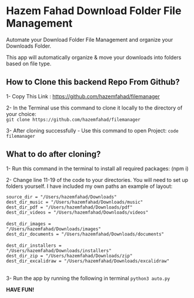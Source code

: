 <h1>Hazem Fahad Download Folder File Management</h1>

Automate your Download Folder File Management and organize your Downloads Folder.

This app will automatically organize & move your downloads into folders based on file type.

## How to Clone this backend Repo From Github?

1- Copy This Link : https://github.com/hazemfahad/filemanager

2- In the Terminal use this command to clone it locally to the directory of your choice:<br />
`git clone https://github.com/hazemfahad/filemanager`

3- After cloning successfully - Use this command to open Project:
`code filemanager`

## What to do after cloning?

1- Run this command in the terminal to install all required packages:
(npm i)

2- Change line 11-19 of the code to your directories. You will need to set up folders yourself. I have included my own paths an example of layout:

<code>source_dir = "/Users/hazemfahad/Downloads" </code> <br />
<code>dest_dir_music = "/Users/hazemfahad/Downloads/music" </code> <br />
<code>dest_dir_pdf = "/Users/hazemfahad/Downloads/pdf" </code> <br />
<code>dest_dir_videos = "/Users/hazemfahad/Downloads/videos" </code> <br />
<code>dest_dir_images = "/Users/hazemfahad/Downloads/images" </code> <br />
<code>dest_dir_documents = "/Users/hazemfahad/Downloads/documents" </code> <br />
<code>dest_dir_installers = "/Users/hazemfahad/Downloads/installers" </code> <br />
<code>dest_dir_zip = "/Users/hazemfahad/Downloads/zip" </code> <br />
<code>dest_dir_excalidraw = "/Users/hazemfahad/Downloads/excalidraw" </code> <br />

3- Run the app by running the following in terminal `python3 auto.py`

**HAVE FUN!**

